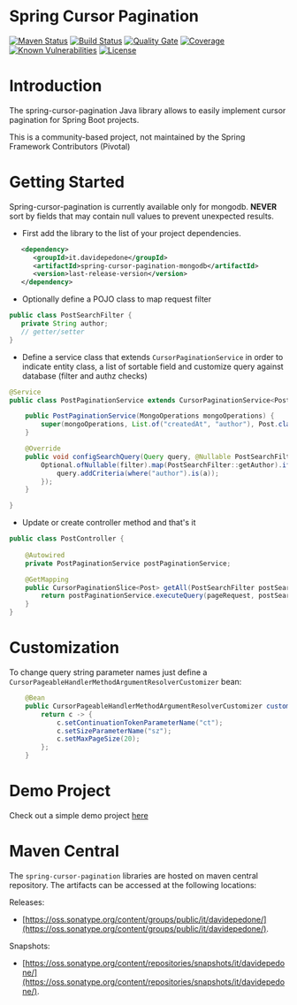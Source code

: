 Spring Cursor Pagination
==========

[![Maven Status](https://maven-badges.herokuapp.com/maven-central/it.davidepedone/spring-cursor-pagination/badge.svg?style=flat)](http://mvnrepository.com/artifact/it.davidepedone/spring-cursor-pagination)
[![Build Status](https://travis-ci.org/davidepedone/spring-cursor-pagination.svg?branch=master)](https://travis-ci.org/davidepedone/spring-cursor-pagination)
[![Quality Gate](https://sonarcloud.io/api/project_badges/measure?project=davidepedone_spring-cursor-pagination&metric=alert_status)](https://sonarcloud.io/dashboard?id=davidepedone_spring-cursor-pagination)
[![Coverage](https://sonarcloud.io/api/project_badges/measure?project=davidepedone_spring-cursor-pagination&metric=coverage)](https://sonarcloud.io/dashboard?id=davidepedone_spring-cursor-pagination)
[![Known Vulnerabilities](https://snyk.io/test/github/davidepedone/spring-cursor-pagination/badge.svg?targetFile=pom.xml)](https://snyk.io/test/github/davidepedone/spring-cursor-pagination?targetFile=pom.xml)
[![License](http://img.shields.io/:license-apache-blue.svg)](http://www.apache.org/licenses/LICENSE-2.0.html)

# **Introduction**

The spring-cursor-pagination Java library allows to easily implement cursor pagination for Spring Boot projects.

This is a community-based project, not maintained by the Spring Framework Contributors (Pivotal)

# **Getting Started**
Spring-cursor-pagination is currently available only for mongodb. **NEVER** sort by fields that may contain null values to prevent unexpected results.

* First add the library to the list of your project dependencies.

```xml
   <dependency>
      <groupId>it.davidepedone</groupId>
      <artifactId>spring-cursor-pagination-mongodb</artifactId>
      <version>last-release-version</version>
   </dependency>
```

* Optionally define a POJO class to map request filter

```java
public class PostSearchFilter {
   private String author;
   // getter/setter
}
```

* Define a service class that extends `CursorPaginationService` in order to indicate entity class, a list of sortable field and customize query against database (filter and authz checks) 

```java
@Service
public class PostPaginationService extends CursorPaginationService<Post, PostSearchFilter> {

	public PostPaginationService(MongoOperations mongoOperations) {
		super(mongoOperations, List.of("createdAt", "author"), Post.class);
	}

	@Override
	public void configSearchQuery(Query query, @Nullable PostSearchFilter filter, @Nullable Principal principal) {
		Optional.ofNullable(filter).map(PostSearchFilter::getAuthor).ifPresent(a -> {
			query.addCriteria(where("author").is(a));
		});
	}

}
```

* Update or create controller method and that's it
```java
public class PostController {
    
    @Autowired
    private PostPaginationService postPaginationService;

	@GetMapping
	public CursorPaginationSlice<Post> getAll(PostSearchFilter postSearchFilter, CursorPageable pageRequest) {
		return postPaginationService.executeQuery(pageRequest, postSearchFilter, null);
	}
}
```

# **Customization**
To change query string parameter names just define a `CursorPageableHandlerMethodArgumentResolverCustomizer` bean:

```java
	@Bean
	public CursorPageableHandlerMethodArgumentResolverCustomizer customizer() {
		return c -> {
			c.setContinuationTokenParameterName("ct");
			c.setSizeParameterName("sz");
			c.setMaxPageSize(20);
		};
	}
```

# **Demo Project**
Check out a simple demo project [here](https://github.com/davidepedone/spring-cursor-pagination-demo)

# **Maven Central**

The `spring-cursor-pagination` libraries are hosted on maven central repository. 
The artifacts can be accessed at the following locations:

Releases:
* [https://oss.sonatype.org/content/groups/public/it/davidepedone/](https://oss.sonatype.org/content/groups/public/it/davidepedone/).

Snapshots:
* [https://oss.sonatype.org/content/repositories/snapshots/it/davidepedone/](https://oss.sonatype.org/content/repositories/snapshots/it/davidepedone/).